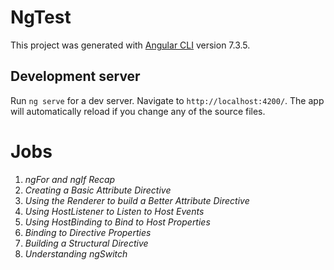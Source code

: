 # NgTest

This project was generated with [Angular CLI](https://github.com/angular/angular-cli) version 7.3.5.

## Development server

Run `ng serve` for a dev server. Navigate to `http://localhost:4200/`. The app will automatically reload if you change any of the source files.

# Jobs
1. *ngFor and ngIf Recap*
2. *Creating a Basic Attribute Directive*
3. *Using the Renderer to build a Better Attribute Directive*
4. *Using HostListener to Listen to Host Events*
5. *Using HostBinding to Bind to Host Properties*
6. *Binding to Directive Properties*
7. *Building a Structural Directive*
8. *Understanding ngSwitch*